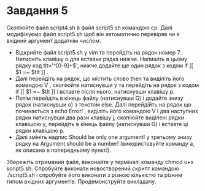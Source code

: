 # Завдання 5

Скопіюйте файл script4.sh в файл script5.sh командою cp. Далі модифікуємо файл script5.sh щоб він автоматично перевіряв чи є вхідний аргумент додатнім числом.

* Відкрийте файл script5.sh у vim та перейдіть на рядок номер 7. Натисніть клавішу o для вставки рядка нижче. Напишіть в цьому рядку код tlt='^[0-9]+$', нижче додайте ще один рядок з кодом if [[ $1 =~ $tlt ]] . 
* Далі перейдіть на рядок, що містить слово then та виділіть його командою V , скопіюйте натиснувши y та перейдіть на рядок з кодом if [[ $1 =~ $tlt ]] і вставте після нього, натиснувши клавішу p.
* Потім перейдіть в кінець файлу (натиснувши G) і додайте знизу рядок (натиснувши o) з текстом else. Далі перейдійть на рядок що починається з echo Error! , виділіть його командою V і два наступних рядки натиснувши два рази клавішу j, скопіюйте виділені рядки клавішою y, перейдіть в кінець файлу (натиснувши G) і вставте ці рядки клавішою p. 
* Далі змініть надпис Should be only one argument! у третьому знизу рядку на Argument should be a number! (використовуйте команду a, як описано в попередньому пункті).

Збережіть отриманий файл, виконайте у терміналі команду chmod u+x script5.sh. Спробуйте виконати новостворений скрипт командою ./script5.sh і спробуйте його виконати з різною кількістю та різним типом вхідних аргументів. Продемонструйте викладачу.
